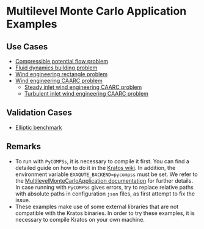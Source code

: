 # Multilevel Monte Carlo Application Examples

## Use Cases
- [Compressible potential flow problem](use_cases/compressible_potential_flow/README.md)
- [Fluid dynamics building problem](use_cases/fluid_dynamics_building)
- [Wind engineering rectangle problem](use_cases/wind_engineering_rectangle)
- [Wind engineering CAARC problem](use_cases/wind_engineering_CAARC)
    - [Steady inlet wind engineering CAARC problem](use_cases/wind_engineering_CAARC/steady_inlet_monte_carlo)
    - [Turbulent inlet wind engineering CAARC problem](use_cases/wind_engineering_CAARC/turbulent_inlet_monte_carlo)

## Validation Cases
- [Elliptic benchmark](validation/elliptic_benchmark)

## Remarks
- To run with `PyCOMPSs`, it is necessary to compile it first. You can find a detailed guide on how to do it in the [Kratos wiki](https://github.com/KratosMultiphysics/Kratos/wiki/How-to-run-multiple-cases-using-PyCOMPSs). In addition, the environment variable `EXAQUTE_BACKEND=pycompss` must be set. We refer to the [MultilevelMonteCarloApplication documentation](https://github.com/KratosMultiphysics/Kratos/tree/master/applications/MultilevelMonteCarloApplication#pycompss) for further details.
In case running with `PyCOMPSs` gives errors, try to replace relative paths with absolute paths in configuration `json` files, as first attempt to fix the issue.
- These examples make use of some external libraries that are not compatible with the Kratos binaries. In order to try these examples, it is necessary to compile Kratos on your own machine.
